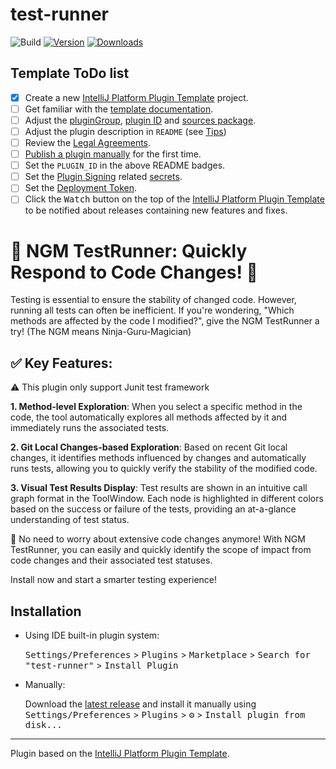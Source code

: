 # test-runner

![Build](https://github.com/wonjong-yoo/test-runner/workflows/Build/badge.svg)
[![Version](https://img.shields.io/jetbrains/plugin/v/PLUGIN_ID.svg)](https://plugins.jetbrains.com/plugin/PLUGIN_ID)
[![Downloads](https://img.shields.io/jetbrains/plugin/d/PLUGIN_ID.svg)](https://plugins.jetbrains.com/plugin/PLUGIN_ID)

## Template ToDo list
- [x] Create a new [IntelliJ Platform Plugin Template][template] project.
- [ ] Get familiar with the [template documentation][template].
- [ ] Adjust the [pluginGroup](./gradle.properties), [plugin ID](./src/main/resources/META-INF/plugin.xml) and [sources package](./src/main/kotlin).
- [ ] Adjust the plugin description in `README` (see [Tips][docs:plugin-description])
- [ ] Review the [Legal Agreements](https://plugins.jetbrains.com/docs/marketplace/legal-agreements.html?from=IJPluginTemplate).
- [ ] [Publish a plugin manually](https://plugins.jetbrains.com/docs/intellij/publishing-plugin.html?from=IJPluginTemplate) for the first time.
- [ ] Set the `PLUGIN_ID` in the above README badges.
- [ ] Set the [Plugin Signing](https://plugins.jetbrains.com/docs/intellij/plugin-signing.html?from=IJPluginTemplate) related [secrets](https://github.com/JetBrains/intellij-platform-plugin-template#environment-variables).
- [ ] Set the [Deployment Token](https://plugins.jetbrains.com/docs/marketplace/plugin-upload.html?from=IJPluginTemplate).
- [ ] Click the <kbd>Watch</kbd> button on the top of the [IntelliJ Platform Plugin Template][template] to be notified about releases containing new features and fixes.

<!-- Plugin description -->
<h1>🌟 NGM TestRunner: Quickly Respond to Code Changes! 🌟</h1>

Testing is essential to ensure the stability of changed code. However, running all tests can often be inefficient. If you're wondering, "Which methods are affected by the code I modified?", give the NGM TestRunner a try!
(The NGM means Ninja-Guru-Magician)
<h2>✅ Key Features:</h2>
⚠️ This plugin only support Junit test framework

**1. Method-level Exploration**: When you select a specific method in the code, the tool automatically explores all methods affected by it and immediately runs the associated tests.

**2. Git Local Changes-based Exploration**: Based on recent Git local changes, it identifies methods influenced by changes and automatically runs tests, allowing you to quickly verify the stability of the modified code.

**3. Visual Test Results Display**: Test results are shown in an intuitive call graph format in the ToolWindow. Each node is highlighted in different colors based on the success or failure of the tests, providing an at-a-glance understanding of test status.

🚀 No need to worry about extensive code changes anymore! With NGM TestRunner, you can easily and quickly identify the scope of impact from code changes and their associated test statuses.

Install now and start a smarter testing experience!
<!-- Plugin description end -->

## Installation

- Using IDE built-in plugin system:
  
  <kbd>Settings/Preferences</kbd> > <kbd>Plugins</kbd> > <kbd>Marketplace</kbd> > <kbd>Search for "test-runner"</kbd> >
  <kbd>Install Plugin</kbd>
  
- Manually:

  Download the [latest release](https://github.com/wonjong-yoo/test-runner/releases/latest) and install it manually using
  <kbd>Settings/Preferences</kbd> > <kbd>Plugins</kbd> > <kbd>⚙️</kbd> > <kbd>Install plugin from disk...</kbd>


---
Plugin based on the [IntelliJ Platform Plugin Template][template].

[template]: https://github.com/JetBrains/intellij-platform-plugin-template
[docs:plugin-description]: https://plugins.jetbrains.com/docs/intellij/plugin-user-experience.html#plugin-description-and-presentation